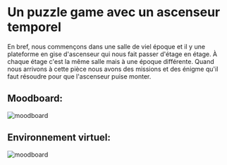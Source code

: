 # Un puzzle game avec un ascenseur temporel
En bref, nous commençons dans une salle de viel époque et il y une plateforme en gise d'ascenseur qui nous fait passer d'étage en étage. À chaque étage c'est la même salle mais à une époque différente. Quand nous arrivons à cette pièce nous avons des missions et des énigme qu'il faut résoudre pour que l'ascenseur puise monter.


## Moodboard:
![moodboard](medias/moodboard_vr)


## Environnement virtuel:
![moodboard](medias/moodboard_vr)
